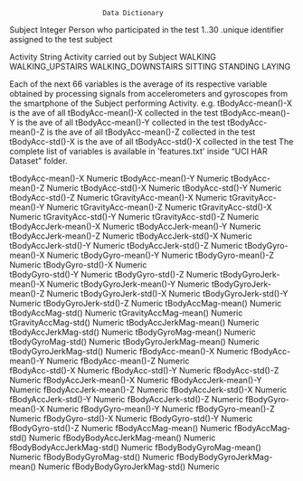                            Data Dictionary

Subject     Integer
      Person who participated in the test
            1..30 .unique identifier assigned to the test subject 

Activity    String
      Activity carried out by Subject
            WALKING
            WALKING_UPSTAIRS
            WALKING_DOWNSTAIRS
            SITTING
            STANDING
            LAYING

Each of the next 66 variables is the average of its respective variable obtained by
processing signals from accelerometers and gyroscopes from the smartphone of the 
Subject performing Activity. 
  e.g. tBodyAcc-mean()-X is the ave of all tBodyAcc-mean()-X collected in the test
       tBodyAcc-mean()-Y is the ave of all tBodyAcc-mean()-Y collected in the test
       tBodyAcc-mean()-Z is the ave of all tBodyAcc-mean()-Z collected in the test
       tBodyAcc-std()-X  is the ave of all tBodyAcc-std()-X  collected in the test
The complete list of variables is available in 'features.txt' inside
“UCI HAR Dataset” folder.

tBodyAcc-mean()-X           Numeric
tBodyAcc-mean()-Y           Numeric
tBodyAcc-mean()-Z           Numeric 
tBodyAcc-std()-X            Numeric 
tBodyAcc-std()-Y            Numeric
tBodyAcc-std()-Z            Numeric
tGravityAcc-mean()-X        Numeric
tGravityAcc-mean()-Y        Numeric
tGravityAcc-mean()-Z        Numeric
tGravityAcc-std()-X         Numeric
tGravityAcc-std()-Y         Numeric
tGravityAcc-std()-Z         Numeric
tBodyAccJerk-mean()-X       Numeric
tBodyAccJerk-mean()-Y       Numeric
tBodyAccJerk-mean()-Z       Numeric
tBodyAccJerk-std()-X        Numeric
tBodyAccJerk-std()-Y        Numeric
tBodyAccJerk-std()-Z        Numeric
tBodyGyro-mean()-X          Numeric
tBodyGyro-mean()-Y          Numeric
tBodyGyro-mean()-Z          Numeric
tBodyGyro-std()-X           Numeric     
tBodyGyro-std()-Y           Numeric
tBodyGyro-std()-Z           Numeric
tBodyGyroJerk-mean()-X      Numeric
tBodyGyroJerk-mean()-Y      Numeric
tBodyGyroJerk-mean()-Z      Numeric
tBodyGyroJerk-std()-X       Numeric
tBodyGyroJerk-std()-Y       Numeric
tBodyGyroJerk-std()-Z       Numeric
tBodyAccMag-mean()          Numeric
tBodyAccMag-std()           Numeric
tGravityAccMag-mean()       Numeric
tGravityAccMag-std()        Numeric
tBodyAccJerkMag-mean()      Numeric
tBodyAccJerkMag-std()       Numeric
tBodyGyroMag-mean()         Numeric
tBodyGyroMag-std()          Numeric
tBodyGyroJerkMag-mean()     Numeric   
tBodyGyroJerkMag-std()      Numeric
fBodyAcc-mean()-X           Numeric
fBodyAcc-mean()-Y           Numeric
fBodyAcc-mean()-Z           Numeric    
fBodyAcc-std()-X            Numeric
fBodyAcc-std()-Y            Numeric
fBodyAcc-std()-Z            Numeric
fBodyAccJerk-mean()-X       Numeric
fBodyAccJerk-mean()-Y       Numeric
fBodyAccJerk-mean()-Z       Numeric
fBodyAccJerk-std()-X        Numeric
fBodyAccJerk-std()-Y        Numeric
fBodyAccJerk-std()-Z        Numeric
fBodyGyro-mean()-X          Numeric
fBodyGyro-mean()-Y          Numeric
fBodyGyro-mean()-Z          Numeric
fBodyGyro-std()-X           Numeric
fBodyGyro-std()-Y           Numeric
fBodyGyro-std()-Z           Numeric
fBodyAccMag-mean()          Numeric
fBodyAccMag-std()           Numeric
fBodyBodyAccJerkMag-mean()  Numeric
fBodyBodyAccJerkMag-std()   Numeric
fBodyBodyGyroMag-mean()     Numeric
fBodyBodyGyroMag-std()      Numeric
fBodyBodyGyroJerkMag-mean() Numeric
fBodyBodyGyroJerkMag-std()  Numeric